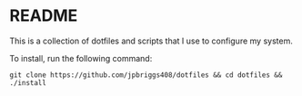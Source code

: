 # README

This is a collection of dotfiles and scripts that I use to configure my system.

To install, run the following command:

`git clone https://github.com/jpbriggs408/dotfiles && cd dotfiles && ./install`
